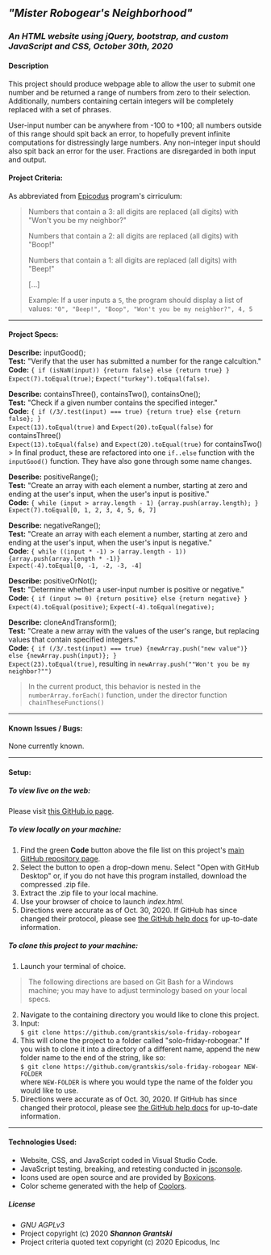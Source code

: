 ## _"Mister Robogear's Neighborhood"_  

### _An HTML website using jQuery, bootstrap, and custom JavaScript and CSS, October 30th, 2020_  

#### Description  

This project should produce webpage able to allow the user to submit one number and be returned a range of numbers from zero to their selection. Additionally, numbers containing certain integers will be completely replaced with a set of phrases.  

User-input number can be anywhere from -100 to +100; all numbers outside of this range should spit back an error, to hopefully prevent infinite computations for distressingly large numbers. Any non-integer input should also spit back an error for the user. Fractions are disregarded in both input and output. 

#### Project Criteria:  

As abbreviated from [Epicodus](https://epicodus.com) program's cirriculum:  

> Numbers that contain a 3: all digits are replaced (all digits) with "Won't you be my neighbor?"  
> 
> Numbers that contain a 2: all digits are replaced (all digits) with "Boop!"  
> 
> Numbers that contain a 1: all digits are replaced (all digits) with "Beep!"  
> 
> \[...\]
> 
>  Example: If a user inputs a `5`, the program should display a list of values: `"0", "Beep!", "Boop", "Won't you be my neighbor?", 4, 5`  

-------------------------------

#### Project Specs:  

**Describe:** inputGood();\
**Test:** "Verify that the user has submitted a number for the range calcultion."\
**Code:** `{ if (isNaN(input)) {return false} else {return true} }`\
`Expect(7).toEqual(true)`; `Expect("turkey").toEqual(false)`.

**Describe:** containsThree(), containsTwo(), containsOne();\
**Test:** "Check if a given number contains the specified integer."\
**Code:** `{ if (/3/.test(input) === true) {return true} else {return false}; }`\
`Expect(13).toEqual(true)` and `Expect(20).toEqual(false)` for containsThree()\
`Expect(13).toEqual(false)` and `Expect(20).toEqual(true)` for containsTwo()
    > In final product, these are refactored into one `if..else` function with the `inputGood()` function. They have also gone through some name changes.

**Describe:** positiveRange();\
**Test:** "Create an array with each element a number, starting at zero and ending at the user's input, when the user's input is positive."\
**Code:** `{ while (input > array.length - 1) {array.push(array.length); }`\
`Expect(7).toEqual[0, 1, 2, 3, 4, 5, 6, 7]`

**Describe:** negativeRange();\
**Test:** "Create an array with each element a number, starting at zero and ending at the user's input, when the user's input is negative."\
**Code:** `{ while ((input * -1) > (array.length - 1)) {array.push(array.length * -1)} `\
`Expect(-4).toEqual[0, -1, -2, -3, -4]`

**Describe:** positiveOrNot();\
**Test:** "Determine whether a user-input number is positive or negative."\
**Code:** `{ if (input >= 0) {return positive} else {return negative} }`\
`Expect(4).toEqual(positive)`; `Expect(-4).toEqual(negative);`

**Describe:** cloneAndTransform();\
**Test:** "Create a new array with the values of the user's range, but replacing values that contain specified integers."\
**Code:** `{ if (/3/.test(input) === true) {newArray.push("new value")} else {newArray.push(input)}; }`\
`Expect(23).toEqual(true)`, resulting in `newArray.push(""Won't you be my neighbor?"")`
>    In the current product, this behavior is nested in the `numberArray.forEach()` function, under the director function `chainTheseFunctions()`

-------------------------------

#### Known Issues / Bugs:    
None currently known.

-------------------------------

#### Setup:  
##### To view live on the web:  
Please visit [this GitHub.io page](https://grantskis.github.io/solo-friday-robogear/).

##### To view locally on your machine:  
1. Find the green **Code** button above the file list on this project's [main GitHub repository page](https://grantskis.github.io/solo-friday-robogear).
2. Select the button to open a drop-down menu. Select "Open with GitHub Desktop" or, if you do not have this program installed, download the compressed .zip file.
3. Extract the .zip file to your local machine.
4. Use your browser of choice to launch _index.html_.
5. Directions were accurate as of Oct. 30, 2020. If GitHub has since changed their protocol, please see [the GitHub help docs](https://docs.github.com/en) for up-to-date information.

##### To clone this project to your machine:  
1. Launch your terminal of choice. 

> The following directions are based on Git Bash for a Windows machine; you may have to adjust terminology based on your local specs.

2. Navigate to the containing directory you would like to clone this project.
3. Input:\
`$ git clone https://github.com/grantskis/solo-friday-robogear`
4. This will clone the project to a folder called "solo-friday-robogear." If you wish to clone it into a directory of a different name, append the new folder name to the end of the string, like so:\
`$ git clone https://github.com/grantskis/solo-friday-robogear NEW-FOLDER`\
where `NEW-FOLDER` is where you would type the name of the folder you would like to use.  
5. Directions were accurate as of Oct. 30, 2020. If GitHub has since changed their protocol, please see [the GitHub help docs](https://docs.github.com/en) for up-to-date information.

-------------------------------

#### Technologies Used:  
- Website, CSS, and JavaScript coded in Visual Studio Code.  
- JavaScript testing, breaking, and retesting conducted in [jsconsole](https://jsconsole.com/).  
- Icons used are open source and are provided by [Boxicons](https://boxicons.com/).
- Color scheme generated with the help of [Coolors](https://coolors.co/).

##### License
- _GNU AGPLv3_  
- Project copyright (c) 2020 **_Shannon Grantski_**  
- Project criteria quoted text copyright (c) 2020 Epicodus, Inc  
